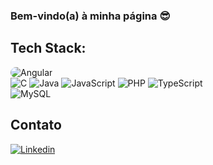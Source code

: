### Bem-vindo(a) à minha página 😎

## Tech Stack:

<div style="display: inline_block;">
    <img style="border-radius: 15px;" alt="Angular" src="https://img.shields.io/badge/Angular-DD0031?style=for-the-badge&logo=angular&logoColor=white">
    <br>
    <img alt="C" src="https://img.shields.io/badge/C-00599C?style=for-the-badge&logo=c&logoColor=white">
    <img alt="Java" src="https://img.shields.io/badge/Java-ED8B00?style=for-the-badge&logo=java&logoColor=white">
    <img alt="JavaScript" src="https://img.shields.io/badge/JavaScript-323330?style=for-the-badge&logo=javascript&logoColor=F7DF1E">
    <img alt="PHP" src="https://img.shields.io/badge/PHP-777BB4?style=for-the-badge&logo=php&logoColor=white">
    <img alt="TypeScript" src="https://img.shields.io/badge/TypeScript-007ACC?style=for-the-badge&logo=typescript&logoColor=white">
    <br>
    <img alt="MySQL" src="https://img.shields.io/badge/MySQL-00000F?style=for-the-badge&logo=mysql&logoColor=white">
</div>

## Contato
[![Linkedin](https://img.shields.io/badge/LinkedIn-0077B5?style=for-the-badge&logo=linkedin&logoColor=white)](https://www.linkedin.com/in/mateus-galvão-de-camargo-a29a5b253/)
